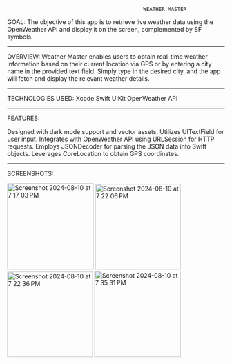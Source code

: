                                                 WEATHER MASTER
GOAL:
The objective of this app is to retrieve live weather data using the OpenWeather API and display it on the screen, complemented by SF symbols.

---
OVERVIEW:
Weather Master enables users to obtain real-time weather information based on their current location via GPS or by entering a city name in the provided text field. Simply type in the desired city, and the app will fetch and display the relevant weather details.

---
TECHNOLOGIES USED:
Xcode
Swift
UIKit
OpenWeather API

---
FEATURES:

Designed with dark mode support and vector assets.
Utilizes UITextField for user input.
Integrates with OpenWeather API using URLSession for HTTP requests.
Employs JSONDecoder for parsing the JSON data into Swift objects.
Leverages CoreLocation to obtain GPS coordinates.

---
SCREENSHOTS:

<img width="200" alt="Screenshot 2024-08-10 at 7 17 03 PM" src="https://github.com/user-attachments/assets/55fe6226-94be-4182-82eb-7928f71fe3a1">

<img width="198" alt="Screenshot 2024-08-10 at 7 22 06 PM" src="https://github.com/user-attachments/assets/0380ada5-6c31-47b8-a557-3b6d76894395">

<img width="198" alt="Screenshot 2024-08-10 at 7 22 36 PM" src="https://github.com/user-attachments/assets/6fb8b1bb-61f3-4122-8397-67fcfa3c1a18">

<img width="200" alt="Screenshot 2024-08-10 at 7 35 31 PM" src="https://github.com/user-attachments/assets/10c19789-97a8-422d-93cf-b68787272c70">




